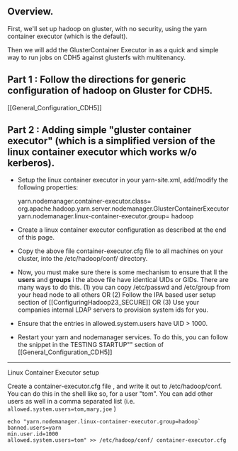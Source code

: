 ## Overview.

First, we'll set up hadoop on gluster, with no security, using the yarn container executor (which is the default).

Then we will add the GlusterContainer Executor in as a quick and simple way to run jobs on CDH5 against glusterfs with multitenancy.

## Part 1 : Follow the directions for generic configuration of hadoop on Gluster for CDH5.

[[General_Configuration_CDH5]]

## Part 2 : Adding simple "gluster container executor" (which is a simplified version of the linux container executor which works w/o kerberos).


* Setup the linux container executor in your yarn-site.xml, add/modify the following properties:

    yarn.nodemanager.container-executor.class=        org.apache.hadoop.yarn.server.nodemanager.GlusterContainerExecutor
    yarn.nodemanager.linux-container-executor.group=
    hadoop


* Create a linux container executor configuration as described at the end of this page.

* Copy the above file container-executor.cfg file to all machines on your cluster, into the /etc/hadoop/conf/ directory.

* Now, you must make sure there is some mechanism to ensure that ll the **users** and **groups** i the above file have identical UIDs or GIDs.   There are many ways to do this.  (1) you can copy /etc/passwd and /etc/group from your head node to all others OR  (2) Follow the IPA based user setup section of  [[ConfiguringHadoop23_SECURE]] OR (3) Use your companies internal LDAP servers to provision system ids for you.    

* Ensure that the entries in allowed.system.users have UID > 1000.  

* Restart your yarn and nodemanager services.  To do this, you can follow the snippet in the TESTING STARTUP""  section of  [[General_Configuration_CDH5]]

--------------------

Linux Container Executor setup

Create a container-executor.cfg file , and write it out to /etc/hadoop/conf.  You can do this in the shell like so, for a user "tom".  You can add other users as well in a comma separated list (i.e. `allowed.system.users=tom,mary,joe` )

    echo "yarn.nodemanager.linux-container-executor.group=hadoop`
    banned.users=yarn
    min.user.id=1000
    allowed.system.users=tom" >> /etc/hadoop/conf/ container-executor.cfg
